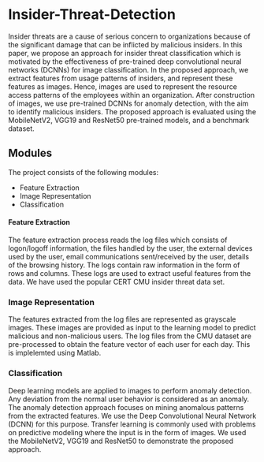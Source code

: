 # Insider-Threat-Detection

Insider threats are a cause of serious concern to organizations because of the significant damage that can be inflicted by malicious insiders. In this paper, we propose an approach for insider threat classification which is motivated by the effectiveness of pre-trained deep convolutional neural networks (DCNNs) for image classification. In the proposed approach, we extract features from usage patterns of insiders, and represent these features as images. Hence, images are used to represent the resource access patterns of the employees within an organization. After construction of images, we use pre-trained DCNNs for anomaly detection, with the aim to identify malicious insiders. The proposed approach is evaluated using the MobileNetV2, VGG19 and ResNet50 pre-trained models, and a benchmark dataset. 

## Modules
The project consists of the following modules:
  * Feature Extraction
  * Image Representation
  * Classification
  
#### Feature Extraction
The feature extraction process reads the log files which consists of logon/logoff information, the files handled by the user, the external devices used by the user, email communications sent/received by the user, details of the browsing history. The logs contain raw information in the form of rows and columns. These logs are used to extract useful features from the data. We have used the popular CERT CMU insider threat data set. 

### Image Representation
The features extracted from the log files are represented as grayscale images. These images are provided as input to the learning model to predict malicious and non-malicious users. The log files from the CMU dataset are pre-processed to obtain the feature vector of each user for each day. This is implelemted using Matlab.

### Classification
Deep learning models are applied to images to perform anomaly detection. Any deviation from the normal user behavior is considered as an anomaly. The anomaly detection approach focuses on mining anomalous patterns from the extracted features. We use the Deep Convolutional Neural Network (DCNN) for this purpose. Transfer learning is commonly used with problems on predictive modeling where the input is in the form of images. We used the MobileNetV2, VGG19 and ResNet50 to demonstrate the proposed approach.
